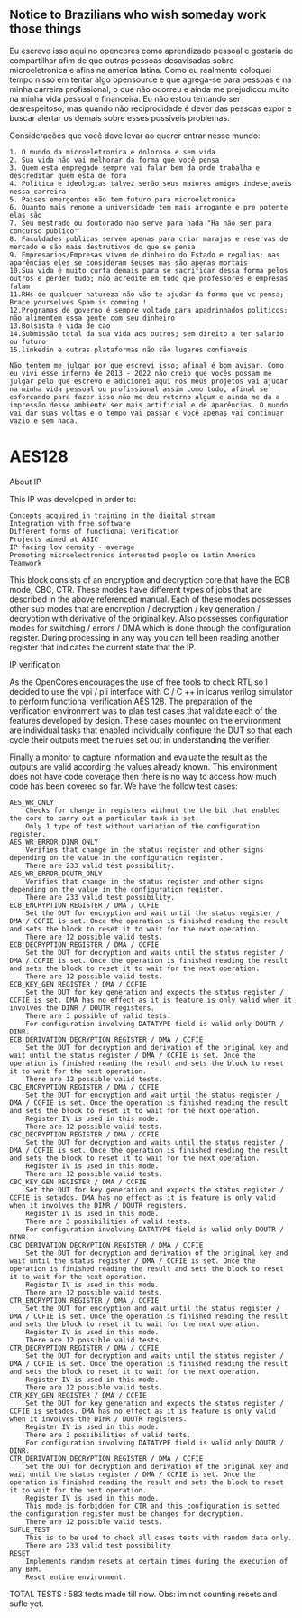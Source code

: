 ## Notice to Brazilians who wish someday work those things

Eu escrevo isso aqui no opencores como aprendizado pessoal e gostaria de compartilhar afim de que outras pessoas desavisadas sobre microeletronica e afins na america latina. Como eu realmente coloquei tempo nisso em tentar algo opensource e que agrega-se para pessoas e na minha carreira profissional; o que não ocorreu e ainda me prejudicou muito na minha vida pessoal e financeira. Eu não estou tentando ser desrespeitoso; mas quando não reciprocidade é dever das pessoas expor e buscar alertar os demais sobre esses possíveis problemas. 
	
	
Considerações que você deve levar ao querer entrar nesse mundo:

	1. O mundo da microeletronica e doloroso e sem vida
	2. Sua vida não vai melhorar da forma que você pensa 
	3. Quem esta empregado sempre vai falar bem da onde trabalha e descreditar quem esta de fora
	4. Politica e ideologias talvez serão seus maiores amigos indesejaveis nessa carreira
	5. Paises emergentes não tem futuro para microeletronica
	6. Quanto mais renome a universidade tem mais arrogante e pre potente elas são
	7. Seu mestrado ou doutorado não serve para nada "Ha não ser para concurso publico" 
	8. Faculdades publicas servem apenas para criar marajas e reservas de mercado e são mais destrutivos do que se pensa 
	9. Empresarios/Empresas vivem de dinheiro do Estado e regalias; nas aparências eles se consideram $euses mas são apenas mortais
	10.Sua vida é muito curta demais para se sacrificar dessa forma pelos outros e perder tudo; não acredite em tudo que professores e empresas falam
	11.RHs de qualquer natureza não vão te ajudar da forma que vc pensa; Brace yourselves Spam is comming !
	12.Programas de governo é sempre voltado para apadrinhados politicos; não alimentem essa gente com seu dinheiro 
	13.Bolsista é vida de cão
	14.Submissão total da sua vida aos outros; sem direito a ter salario ou futuro 
	15.linkedin e outras plataformas não são lugares confiaveis

    Não tentem me julgar por que escrevi isso; afinal é bom avisar. Como eu vivi esse inferno de 2013 - 2022 não creio que vocês possam me julgar pelo que escrevo e adicionei aqui nos meus projetos vai ajudar na minha vida pessoal ou profissional assim como todo, afinal se esforçando para fazer isso não me deu retorno algum e ainda me da a impressão desse ambiente ser mais artificial e de aparências. O mundo vai dar suas voltas e o tempo vai passar e você apenas vai continuar vazio e sem nada. 


# AES128

About IP

This IP was developed in order to:

    Concepts acquired in training in the digital stream
    Integration with free software
    Different forms of functional verification
    Projects aimed at ASIC
    IP facing low density - average
    Promoting microelectronics interested people on Latin America
    Teamwork

This block consists of an encryption and decryption core that have the ECB mode, CBC, CTR. These modes have different types of jobs that are described in the above referenced manual. Each of these modes possesses other sub modes that are encryption / decryption / key generation / decryption with derivative of the original key. Also possesses configuration modes for switching / errors / DMA which is done through the configuration register. During processing in any way you can tell been reading another register that indicates the current state that the IP. 


 IP verification

As the OpenCores encourages the use of free tools to check RTL so I decided to use the vpi / pli interface with C / C ++ in icarus verilog simulator to perform functional verification AES 128. The preparation of the verification environment was to plan test cases that validate each of the features developed by design. These cases mounted on the environment are individual tasks that enabled individually configure the DUT so that each cycle their outputs meet the rules set out in understanding the verifier.

Finally a monitor to capture information and evaluate the result as the outputs are valid according the values already known. This environment does not have code coverage then there is no way to access how much code has been covered so far. We have the follow test cases:

    AES_WR_ONLY
        Checks for change in registers without the the bit that enabled the core to carry out a particular task is set.
        Only 1 type of test without variation of the configuration register.
    AES_WR_ERROR_DINR_ONLY
        Verifies that change in the status register and other signs depending on the value in the configuration register.
        There are 233 valid test possibility.
    AES_WR_ERROR_DOUTR_ONLY
        Verifies that change in the status register and other signs depending on the value in the configuration register.
        There are 233 valid test possibility.
    ECB_ENCRYPTION REGISTER / DMA / CCFIE
        Set the DUT for encryption and wait until the status register / DMA / CCFIE is set. Once the operation is finished reading the result and sets the block to reset it to wait for the next operation.
        There are 12 possible valid tests.
    ECB_DECRYPTION REGISTER / DMA / CCFIE
        Set the DUT for decryption and waits until the status register / DMA / CCFIE is set. Once the operation is finished reading the result and sets the block to reset it to wait for the next operation.
        There are 12 possible valid tests.
    ECB_KEY_GEN REGISTER / DMA / CCFIE
        Set the DUT for key generation and expects the status register / CCFIE is set. DMA has no effect as it is feature is only valid when it involves the DINR / DOUTR registers.
        There are 3 possible of valid tests.
        For configuration involving DATATYPE field is valid only DOUTR / DINR.
    ECB_DERIVATION_DECRYPTION REGISTER / DMA / CCFIE
        Set the DUT for decryption and derivation of the original key and wait until the status register / DMA / CCFIE is set. Once the operation is finished reading the result and sets the block to reset it to wait for the next operation.
        There are 12 possible valid tests.
    CBC_ENCRYPTION REGISTER / DMA / CCFIE
        Set the DUT for encryption and wait until the status register / DMA / CCFIE is set. Once the operation is finished reading the result and sets the block to reset it to wait for the next operation.
        Register IV is used in this mode.
        There are 12 possible valid tests.
    CBC_DECRYPTION REGISTER / DMA / CCFIE
        Set the DUT for decryption and waits until the status register / DMA / CCFIE is set. Once the operation is finished reading the result and sets the block to reset it to wait for the next operation.
        Register IV is used in this mode.
        There are 12 possible valid tests.
    CBC_KEY_GEN REGISTER / DMA / CCFIE
        Set the DUT for key generation and expects the status register / CCFIE is setados. DMA has no effect as it is feature is only valid when it involves the DINR / DOUTR registers.
        Register IV is used in this mode.
        There are 3 possibilities of valid tests.
        For configuration involving DATATYPE field is valid only DOUTR / DINR.
    CBC_DERIVATION_DECRYPTION REGISTER / DMA / CCFIE
        Set the DUT for decryption and derivation of the original key and wait until the status register / DMA / CCFIE is set. Once the operation is finished reading the result and sets the block to reset it to wait for the next operation.
        Register IV is used in this mode.
        There are 12 possible valid tests.
    CTR_ENCRYPTION REGISTER / DMA / CCFIE
        Set the DUT for encryption and wait until the status register / DMA / CCFIE is set. Once the operation is finished reading the result and sets the block to reset it to wait for the next operation.
        Register IV is used in this mode.
        There are 12 possible valid tests.
    CTR_DECRYPTION REGISTER / DMA / CCFIE
        Set the DUT for decryption and waits until the status register / DMA / CCFIE is set. Once the operation is finished reading the result and sets the block to reset it to wait for the next operation.
        Register IV is used in this mode.
        There are 12 possible valid tests.
    CTR_KEY_GEN REGISTER / DMA / CCFIE
        Set the DUT for key generation and expects the status register / CCFIE is setados. DMA has no effect as it is feature is only valid when it involves the DINR / DOUTR registers.
        Register IV is used in this mode.
        There are 3 possibilities of valid tests.
        For configuration involving DATATYPE field is valid only DOUTR / DINR.
    CTR_DERIVATION_DECRYPTION REGISTER / DMA / CCFIE
        Set the DUT for decryption and derivation of the original key and wait until the status register / DMA / CCFIE is set. Once the operation is finished reading the result and sets the block to reset it to wait for the next operation.
        Register IV is used in this mode.
        This mode is forbidden for CTR and this configuration is setted the configuration register must be changes for decryption.
        There are 12 possible valid tests.
    SUFLE_TEST
        This is to be used to check all cases tests with random data only.
        There are 233 valid test possibility
    RESET
        Implements random resets at certain times during the execution of any BFM.
        Reset entire environment.

TOTAL TESTS :
583 tests made till now. Obs: im not counting resets and sufle yet.
